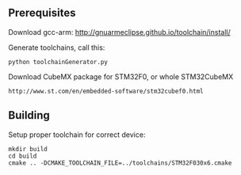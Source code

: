 ## Prerequisites
Download gcc-arm: http://gnuarmeclipse.github.io/toolchain/install/

Generate toolchains, call this:
```commandline
python toolchainGenerator.py
```

Download CubeMX package for STM32F0, or whole STM32CubeMX
```
http://www.st.com/en/embedded-software/stm32cubef0.html
```

## Building
Setup proper toolchain for correct device:
```commandline
mkdir build 
cd build 
cmake .. -DCMAKE_TOOLCHAIN_FILE=../toolchains/STM32F030x6.cmake
```
